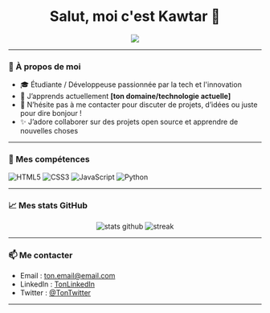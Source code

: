 <h1 align="center">Salut, moi c'est Kawtar 👋</h1>
<p align="center">
  <img src="https://readme-typing-svg.demolab.com?font=Fira+Code&pause=1000&color=F7A41D&center=true&vCenter=true&width=435&lines=Développeuse+passionnée;Toujours+en+apprentissage;Bienvenue+sur+mon+GitHub+!"/>
</p>

---

### 🌟 À propos de moi

- 🎓 Étudiante / Développeuse passionnée par la tech et l'innovation
- 🌱 J’apprends actuellement **[ton domaine/technologie actuelle]**
- 💬 N’hésite pas à me contacter pour discuter de projets, d’idées ou juste pour dire bonjour !
- ✨ J’adore collaborer sur des projets open source et apprendre de nouvelles choses

---

### 🚀 Mes compétences

![HTML5](https://img.shields.io/badge/-HTML5-E34F26?style=flat&logo=html5&logoColor=white)
![CSS3](https://img.shields.io/badge/-CSS3-1572B6?style=flat&logo=css3)
![JavaScript](https://img.shields.io/badge/-JavaScript-F7DF1E?style=flat&logo=javascript&logoColor=black)
![Python](https://img.shields.io/badge/-Python-3776AB?style=flat&logo=python&logoColor=white)
<!-- Ajoute ici d'autres badges selon tes compétences -->

---

### 📈 Mes stats GitHub

<p align="center">
  <img src="https://github-readme-stats.vercel.app/api?username=Kawtar-Shaimi&show_icons=true&theme=radical" alt="stats github"/>
  <img src="https://github-readme-streak-stats.herokuapp.com/?user=Kawtar-Shaimi&theme=radical" alt="streak"/>
</p>

---

### 📫 Me contacter

- Email : [ton.email@email.com](mailto:ton.email@email.com)
- LinkedIn : [TonLinkedIn](https://www.linkedin.com/in/tonprofil/)
- Twitter : [@TonTwitter](https://twitter.com/TonTwitter)

---

<p align="center">
  <img src="https://komarev.com/ghpvc/?username=Kawtar-Shaimi&style=flat-square&color=blue" alt=""/>
</p>
